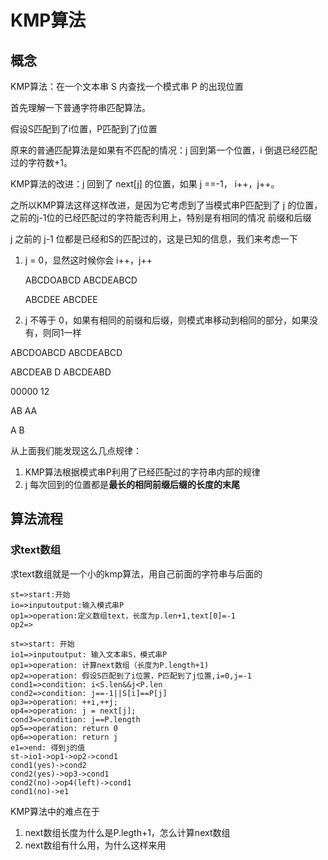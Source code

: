 # KMP算法

## 概念

KMP算法：在一个文本串 S 内查找一个模式串 P 的出现位置



首先理解一下普通字符串匹配算法。



假设S匹配到了i位置，P匹配到了j位置

原来的普通匹配算法是如果有不匹配的情况：j 回到第一个位置，i 倒退已经匹配过的字符数+1。

KMP算法的改进：j 回到了 next[j] 的位置，如果 j ==-1， i++，j++。



之所以KMP算法这样这样改进，是因为它考虑到了当模式串P匹配到了 j 的位置，之前的j-1位的已经匹配过的字符能否利用上，特别是有相同的情况  前缀和后缀

j 之前的 j-1 位都是已经和S的匹配过的，这是已知的信息，我们来考虑一下

1. j = 0，显然这时候你会 i++，j++

   ABCDOABCD				ABCDEABCD

   ABCDEE						    ABCDEE 

2. j 不等于 0，如果有相同的前缀和后缀，则模式串移动到相同的部分，如果没有，则同1一样

ABCDOABCD		ABCDEABCD	

ABCDEAB   D		   			 ABCDEABD

00000 12

AB   						AA

A    B 

从上面我们能发现这么几点规律：

1. KMP算法根据模式串P利用了已经匹配过的字符串内部的规律
2. j 每次回到的位置都是**最长的相同前缀后缀的长度的末尾**



## 算法流程

### 求text数组

求text数组就是一个小的kmp算法，用自己前面的字符串与后面的

```flow
st=>start:开始
io=>inputoutput:输入模式串P
op1=>operation:定义数组text，长度为p.len+1,text[0]=-1
op2=>
```



```flow
st=>start: 开始
io1=>inputoutput: 输入文本串S，模式串P
op1=>operation: 计算next数组（长度为P.length+1)
op2=>operation: 假设S匹配到了i位置，P匹配到了j位置,i=0,j=-1
cond1=>condition: i<S.len&&j<P.len
cond2=>condition: j==-1||S[i]==P[j]
op3=>operation: ++i,++j;
op4=>operation: j = next[j];
cond3=>condition: j==P.length
op5=>operation: return 0
op6=>operation: return j
e1=>end: 得到j的值
st->io1->op1->op2->cond1
cond1(yes)->cond2
cond2(yes)->op3->cond1
cond2(no)->op4(left)->cond1
cond1(no)->e1
```

KMP算法中的难点在于

1. next数组长度为什么是P.legth+1，怎么计算next数组
2. next数组有什么用，为什么这样来用



